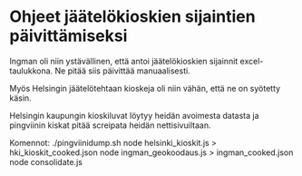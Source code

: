 # Ohjeet jäätelökioskien sijaintien päivittämiseksi

Ingman oli niin ystävällinen, että antoi jäätelökioskien sijainnit excel-taulukkona.
Ne pitää siis päivittää manuaalisesti.

Myös Helsingin jäätelötehtaan kioskeja oli niin vähän, että ne on syötetty käsin.

Helsingin kaupungin kioskiluvat löytyy heidän avoimesta datasta ja pingviinin kiskat
pitää screipata heidän nettisivuiltaan.

Komennot:
./pingviinidump.sh
node helsinki_kioskit.js > hki_kioskit_cooked.json
node ingman_geokoodaus.js > ingman_cooked.json
node consolidate.js